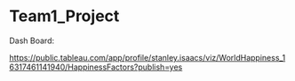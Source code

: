 # Team1_Project

Dash Board:

https://public.tableau.com/app/profile/stanley.isaacs/viz/WorldHappiness_16317461141940/HappinessFactors?publish=yes



